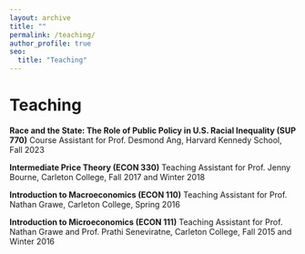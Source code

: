 ```yaml
---
layout: archive
title: ""
permalink: /teaching/
author_profile: true
seo:
  title: "Teaching"
---
```

# Teaching
**Race and the State: The Role of Public Policy in U.S. Racial Inequality (SUP 770)** 
Course Assistant for Prof. Desmond Ang, Harvard Kennedy School, Fall 2023

**Intermediate Price Theory (ECON 330)** 
Teaching Assistant for Prof. Jenny Bourne, Carleton College, Fall 2017 and Winter 2018

**Introduction to Macroeconomics (ECON 110)** 
Teaching Assistant for Prof. Nathan Grawe, Carleton College, Spring 2016

**Introduction to Microeconomics (ECON 111)** 
Teaching Assistant for Prof. Nathan Grawe and Prof. Prathi Seneviratne, Carleton College, Fall 2015 and Winter 2016
